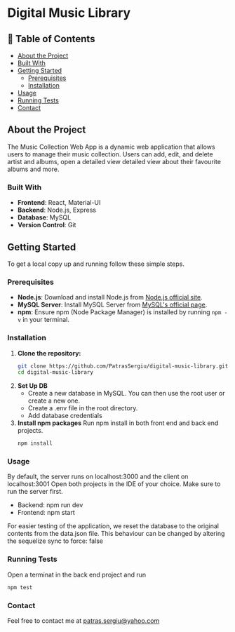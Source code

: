 # Digital Music Library

## 📗 Table of Contents
- [About the Project](#about-the-project)
- [Built With](#built-with)
- [Getting Started](#getting-started)
  - [Prerequisites](#prerequisites)
  - [Installation](#installation)
- [Usage](#usage)
- [Running Tests](#running-tests)
- [Contact](#contact)

## About the Project
The Music Collection Web App is a dynamic web application that allows users to manage their music collection. Users can add, edit, and delete artist and albums, open a detailed view detailed view about their favourite albums and more.

### Built With
- **Frontend**: React, Material-UI
- **Backend**: Node.js, Express
- **Database**: MySQL
- **Version Control**: Git

## Getting Started

To get a local copy up and running follow these simple steps.

### Prerequisites
- **Node.js**: Download and install Node.js from [Node.js official site](https://nodejs.org/).
- **MySQL Server**: Install MySQL Server from [MySQL's official page](https://dev.mysql.com/downloads/mysql/).
- **npm**: Ensure npm (Node Package Manager) is installed by running `npm -v` in your terminal.

### Installation

1. **Clone the repository:**
   ```bash
   git clone https://github.com/PatrasSergiu/digital-music-library.git
   cd digital-music-library

2. **Set Up DB**
   - Create a new database in MySQL. You can then use the root user or create a new one.
   - Create a .env file in the root directory.
   - Add database credentials
3. **Install npm packages**
   Run npm install in both front end and back end projects.
   ```bash
   npm install
### Usage
By default, the server runs on localhost:3000 and the client on localhost:3001
Open both projects in the IDE of your choice. Make sure to run the server first.

- Backend: npm run dev
- Frontend: npm start

For easier testing of the application, we reset the database to the original contents from the data.json file. 
This behaviour can be changed by altering the sequelize sync to force: false

### Running Tests

Open a terminat in the back end project and run
   ```bash
   npm test
  ```
### Contact
Feel free to contact me at patras.sergiu@yahoo.com
